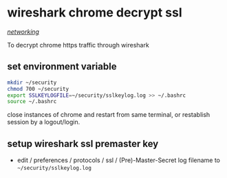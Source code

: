 # wireshark chrome decrypt ssl

*[networking](../README.md#networking)*

To decrypt chrome https traffic through wireshark

## set environment variable

```sh
mkdir ~/security
chmod 700 ~/security
export SSLKEYLOGFILE=~/security/sslkeylog.log >> ~/.bashrc
source ~/.bashrc
```

close instances of chrome and restart from same terminal, or restablish session by a logout/login.

## setup wireshark ssl premaster key

- edit / preferences / protocols / ssl / (Pre)-Master-Secret log filename to `~/security/sslkeylog.log`
